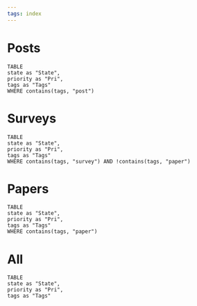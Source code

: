 ```yaml
---
tags: index
---
```


# Posts
```dataview
TABLE
state as "State",
priority as "Pri",
tags as "Tags"
WHERE contains(tags, "post")
```

# Surveys
```dataview
TABLE
state as "State",
priority as "Pri",
tags as "Tags"
WHERE contains(tags, "survey") AND !contains(tags, "paper")
```

# Papers
```dataview
TABLE
state as "State",
priority as "Pri",
tags as "Tags"
WHERE contains(tags, "paper")
```

# All
```dataview
TABLE
state as "State",
priority as "Pri",
tags as "Tags"
```
